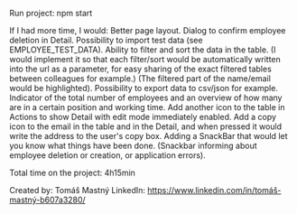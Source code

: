 Run project: npm start

If I had more time, I would:
Better page layout.
Dialog to confirm employee deletion in Detail.
Possibility to import test data (see EMPLOYEE_TEST_DATA).
Ability to filter and sort the data in the table. (I would implement it so that each filter/sort would be automatically written into the url as a parameter, for easy sharing of the exact filtered tables between colleagues for example.) (The filtered part of the name/email would be highlighted).
Possibility to export data to csv/json for example.
Indicator of the total number of employees and an overview of how many are in a certain position and working time.
Add another icon to the table in Actions to show Detail with edit mode immediately enabled.
Add a copy icon to the email in the table and in the Detail, and when pressed it would write the address to the user's copy box.
Adding a SnackBar that would let you know what things have been done. (Snackbar informing about employee deletion or creation, or application errors).

Total time on the project: 4h15min

Created by: Tomáš Mastný
LinkedIn: https://www.linkedin.com/in/tomáš-mastný-b607a3280/
